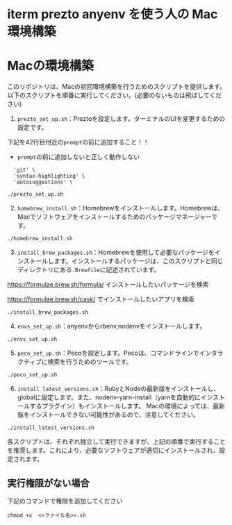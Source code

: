 # iterm prezto anyenv を使う人の Mac 環境構築

# Macの環境構築

このリポジトリは、Macの初回環境構築を行うためのスクリプトを提供します。以下のスクリプトを順番に実行してください。(必要のないものは飛ばしてください)

1. `prezto_set_up.sh`：Preztoを設定します。ターミナルのUIを変更するための設定です。

下記を42行目付近の`prompt`の前に追加すること！！

* `prompt`の前に追加しないと正しく動作しない

```
  'git' \
  'syntax-highlighting' \
  'autosuggestions' \
```

```shell
./prezto_set_up.sh
```

2. `homebrew_install.sh`：Homebrewをインストールします。Homebrewは、Macでソフトウェアをインストールするためのパッケージマネージャーです。

```shell
./homebrew_install.sh
```

3. `install_brew_packages.sh`：Homebrewを使用して必要なパッケージをインストールします。インストールするパッケージは、このスクリプトと同じディレクトリにある`.Brewfile`に記述されています。

<https://formulae.brew.sh/formula/> インストールしたいパッケージを検索

<https://formulae.brew.sh/cask/> でインストールしたいアプリを検索

```shell
./install_brew_packages.sh
```

4. `envs_set_up.sh`：anyenvからrbenv,nodenvをインストールします。

```shell
./envs_set_up.sh
```

5. `peco_set_up.sh`：Pecoを設定します。Pecoは、コマンドラインでインタラクティブに検索を行うためのツールです。

```shell
./peco_set_up.sh
```

6. `install_latest_versions.sh`：RubyとNodeの最新版をインストールし、globalに設定します。また、nodenv-yarn-install（yarnを自動的にインストールするプラグイン）もインストールします。
Macの環境によっては、最新版をインストールできない可能性があるので、注意してください。

```shell
./install_latest_versions.sh
```

各スクリプトは、それぞれ独立して実行できますが、上記の順番で実行することを推奨します。これにより、必要なソフトウェアが適切にインストールされ、設定されます。

## 実行権限がない場合

下記のコマンドで権限を追加してください

```shell
chmod +x  <<ファイル名>>.sh
```
